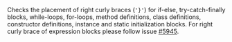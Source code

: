 Checks the placement of right curly braces (`'}'`)
for if-else, try-catch-finally blocks, while-loops, for-loops,
method definitions, class definitions, constructor definitions,
instance and static initialization blocks.
For right curly brace of expression blocks please follow issue
[#5945](https://github.com/checkstyle/checkstyle/issues/5945).
